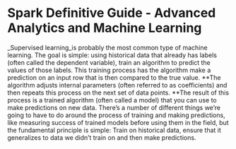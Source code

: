 # Spark Definitive Guide - Advanced Analytics and Machine Learning

\_Supervised learning\_is probably the most common type of machine learning. The goal is simple: using historical data that already has labels \(often called the dependent variable\), train an algorithm to predict the values of those labels. This training process has the algorithm make a prediction on an input row that is then compared to the true value. **The algorithm adjusts internal parameters \(often referred to as coefficients\) and then repeats this process on the next set of data points. **The result of this process is a trained algorithm \(often called a model\) that you can use to make predictions on new data. There’s a number of different things we’re going to have to do around the process of training and making predictions, like measuring success of trained models before using them in the field, but the fundamental principle is simple: Train on historical data, ensure that it generalizes to data we didn’t train on and then make predictions.

